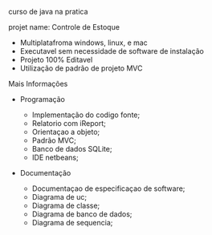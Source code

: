 curso de java na pratica


projet name: Controle de Estoque

- Multiplatafroma windows, linux, e mac
- Executavel sem necessidade de software de instalação
- Projeto 100% Editavel
- Utilização de padrão de projeto  MVC


Mais Informações

- Programação
    * Implementação do codigo fonte;
    * Relatorio com iReport;
    * Orientaçao a objeto;
    * Padrão MVC;
    * Banco de dados SQLite;
    * IDE netbeans;
  

- Documentação
    * Documentaçao de especificaçao de software;
    * Diagrama de uc;
    * Diagrama de classe;
    * Diagrama de banco de dados;
    * Diagrama de sequencia;
	
